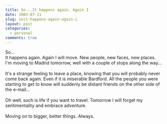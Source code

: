 ```yaml
---
title: So...It happens again. Again I
date: 2003-07-11
slug: soit-happens-again-again-i
layout: post
categories:
  - personal
comments: true
---
```


So...<br />It happens again. Again I will move. New people, new faces, new places.<br />I'm moving to Madrid tomorrow, well with a couple of stops along the way...<br /><br />It's a strange feeling to leave a place, knowing that you will probably never come back again. Even if it is miserable Bardford. All the people you were starting to get to know will suddenly be distant friends on the other side of the e-mail...<br /><br />Oh well, such is life if you want to travel. Tomorrow I will forget my sentimentality and embrace adventure.<br /><br />Moving on to bigger, better things. Always.<br />